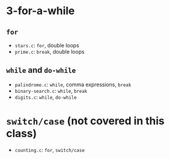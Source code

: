 # 3-for-a-while

## `for`
- `stars.c`: `for`, double loops
- `prime.c`: `break`, double loops

## `while` and `do-while`
- `palindrome.c`: `while`, comma expressions, `break`
- `binary-search.c`: `while`, `break`
- `digits.c`: `while`, `do-while`

# `switch/case` (not covered in this class)
- `counting.c`: `for`, `switch/case`
